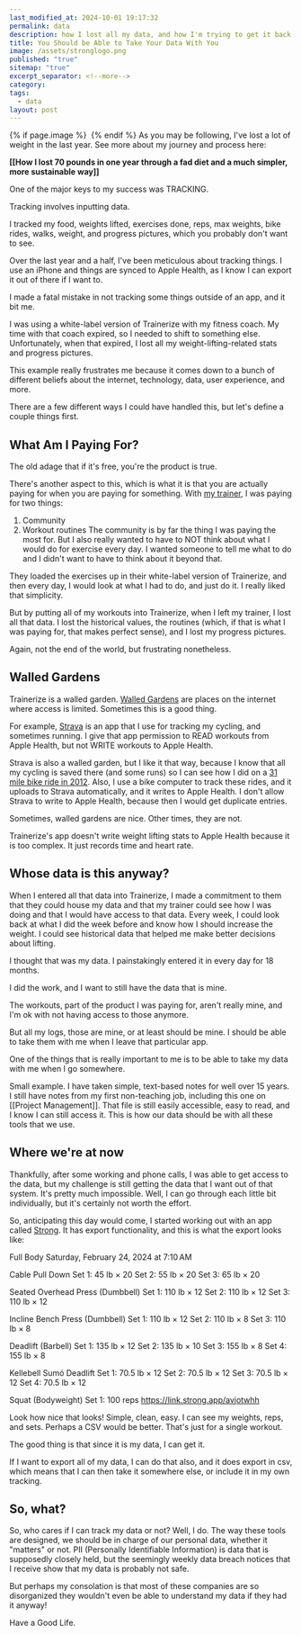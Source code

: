 ```yaml
---
last_modified_at: 2024-10-01 19:17:32
permalink: data
description: how I lost all my data, and how I'm trying to get it back.
title: You Should be Able to Take Your Data With You
image: /assets/stronglogo.png
published: "true"
sitemap: "true"
excerpt_separator: <!--more-->
category: 
tags:
  - data
layout: post
---
```



{% if page.image %} <img src="{{ page.image }}" alt=""> {% endif %}
As you may be following, I've lost a lot of weight in the last year. See more about my journey and process here: 

**[[How I lost 70 pounds in one year through a fad diet and a much simpler, more sustainable way]]** 

One of the major keys to my success was TRACKING. 

Tracking involves inputting data. 

I tracked my food, weights lifted, exercises done, reps, max weights, bike rides, walks, weight, and progress pictures, which you probably don't want to see. 

Over the last year and a half, I've been meticulous about tracking things. I use an iPhone and things are synced to Apple Health, as I know I can export it out of there if I want to. 

I made a fatal mistake in not tracking some things outside of an app, and it bit me. 

I was using a white-label version of Trainerize with my fitness coach. My time with that coach expired, so I needed to shift to something else. Unfortunately, when that expired, I lost all my weight-lifting-related stats and progress pictures. 

This example really frustrates me because it comes down to a bunch of different beliefs about the internet, technology, data, user experience, and more. 

There are a few different ways I could have handled this, but let's define a couple things first. 

## What Am I Paying For? 
The old adage that if it's free, you're the product is true. 

There's another aspect to this, which is what it is that you are actually paying for when you are paying for something. With [my trainer](https://instagram.com/superhumanfathers), I was paying for two things: 
1. Community
2. Workout routines
The community is by far the thing I was paying the most for. But I also really wanted to have to NOT think about what I would do for exercise every day. I wanted someone to tell me what to do and I didn't want to have to think about it beyond that. 

They loaded the exercises up in their white-label version of Trainerize, and then every day, I would look at what I had to do, and just do it. I really liked that simplicity. 

But by putting all of my workouts into Trainerize, when I left my trainer, I lost all that data. I lost the historical values, the routines (which, if that is what I was paying for, that makes perfect sense), and I lost my progress pictures. 

Again, not the end of the world, but frustrating nonetheless. 
## Walled Gardens
Trainerize is a walled garden. [Walled Gardens](https://nordvpn.com/blog/walled-garden/?srsltid=AfmBOoqrel8V4X1l3zOXoAyZ-xWauTIb8guOH1-sXZv0MmxOEorFCxYK) are places on the internet where access is limited. Sometimes this is a good thing.  

For example, [Strava](https://www.strava.com/athletes/14333) is an app that I use for tracking my cycling, and sometimes running. I give that app permission to READ workouts from Apple Health, but not WRITE workouts to Apple Health. 

Strava is also a walled garden, but I like it that way, because I know that all my cycling is saved there (and some runs) so I can see how I did on a [31 mile bike ride in 2012](https://www.strava.com/activities/13296317/best-efforts). Also, I use a bike computer to track these rides, and it uploads to Strava automatically, and it writes to Apple Health. I don't allow Strava to write to Apple Health, because then I would get duplicate entries. 

Sometimes, walled gardens are nice. Other times, they are not. 

Trainerize's app doesn't write weight lifting stats to Apple Health because it is too complex. It just records time and heart rate. 

## Whose data is this anyway? 
When I entered all that data into Trainerize, I made a commitment to them that they could house my data and that my trainer could see how I was doing and that I would have access to that data. Every week, I could look back at what I did the week before and know how I should increase the weight. I could see historical data that helped me make better decisions about lifting. 

I thought that was my data. I painstakingly entered it in every day for 18 months. 

I did the work, and I want to still have the data that is mine. 

The workouts, part of the product I was paying for, aren't really mine, and I'm ok with not having access to those anymore. 

But all my logs, those are mine, or at least should be mine. I should be able to take them with me when I leave that particular app. 

One of the things that is really important to me is to be able to take my data with me when I go somewhere. 

Small example. I have taken simple, text-based notes for well over 15 years. I still have notes from my first non-teaching job, including this one on [[Project Management]]. That file is still easily accessible, easy to read, and I know I can still access it. This is how our data should be with all these tools that we use. 

## Where we're at now
Thankfully, after some working and phone calls, I was able to get access to the data, but my challenge is still getting the data that I want out of that system. It's pretty much impossible. Well, I can go through each little bit individually, but it's certainly not worth the effort. 

So, anticipating this day would come, I started working out with an app called [Strong](https://link.strong.app/avjotwhh). It has export functionality, and this is what the export looks like: 

Full Body
Saturday, February 24, 2024 at 7:10 AM

Cable Pull Down
Set 1: 45 lb × 20
Set 2: 55 lb × 20
Set 3: 65 lb × 20

Seated Overhead Press (Dumbbell)
Set 1: 110 lb × 12
Set 2: 110 lb × 12
Set 3: 110 lb × 12

Incline Bench Press (Dumbbell)
Set 1: 110 lb × 12
Set 2: 110 lb × 8
Set 3: 110 lb × 8

Deadlift (Barbell)
Set 1: 135 lb × 12
Set 2: 135 lb × 10
Set 3: 155 lb × 8
Set 4: 155 lb × 8

Kellebell Sumó Deadlift
Set 1: 70.5 lb × 12
Set 2: 70.5 lb × 12
Set 3: 70.5 lb × 12
Set 4: 70.5 lb × 12

Squat (Bodyweight)
Set 1: 100 reps
https://link.strong.app/avjotwhh


Look how nice that looks! Simple, clean, easy. I can see my weights, reps, and sets. Perhaps a CSV would be better. That's just for a single workout. 

The good thing is that since it is my data, I can get it. 

If I want to export all of my data, I can do that also, and it does export in csv, which means that I can then take it somewhere else, or include it in my own tracking. 

## So, what? 
So, who cares if I can track my data or not? Well, I do. The way these tools are designed, we should be in charge of our personal data, whether it "matters" or not. PII (Personally Identifiable Information) is data that is supposedly closely held, but the seemingly weekly data breach notices that I receive show that my data is probably not safe. 

But perhaps my consolation is that most of these companies are so disorganized they wouldn't even be able to understand my data if they had it anyway! 

Have a Good Life.
